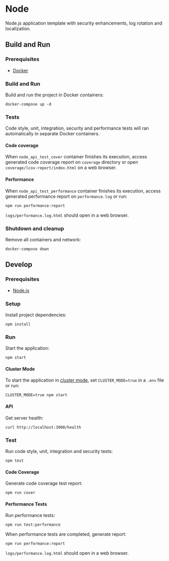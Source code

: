 # Node

Node.js application template with security enhancements, log rotation and localization.

## Build and Run

### Prerequisites

- [Docker](https://www.docker.com)

### Build and Run

Build and run the project in Docker containers:

```console
docker-compose up -d
```

### Tests

Code style, unit, integration, security and performance tests will ran automatically in separate Docker containers.

#### Code coverage

When `node_api_test_cover` container finishes its execution, access generated code coverage report on `coverage` directory or open `coverage/lcov-report/index.html` on a web browser.

#### Performance

When `node_api_test_performance` container finishes its execution, access generated performance report on `performance.log` or run:

```console
npm run performance:report
```

`logs/performance.log.html` should open in a web browser.

### Shutdown and cleanup

Remove all containers and network:

```console
docker-compose down
```

## Develop

### Prerequisites

- [Node.js](https://nodejs.org)

### Setup

Install project dependencies:

```console
npm install
```

### Run

Start the application:

```console
npm start
```

#### Cluster Mode

To start the application in [cluster mode](https://nodejs.org/api/cluster.html#cluster_cluster), set `CLUSTER_MODE=true` in a `.env` file or run:

```console
CLUSTER_MODE=true npm start
```

#### API

Get server health:

```console
curl http://localhost:3000/health
```

### Test

Run code style, unit, integration and security tests:

```console
npm test
```

#### Code Coverage

Generate code coverage test report:

```console
npm run cover
```

#### Performance Tests

Run performance tests:

```console
npm run test:performance
```

When performance tests are completed, generate report:

```console
npm run performance:report
```

`logs/performance.log.html` should open in a web browser.
